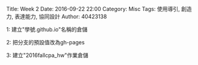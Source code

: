 Title: Week 2
Date: 2016-09-22 22:00
Category: Misc
Tags: 使用導引, 創造力, 表達能力, 協同設計
Author: 40423138

1: 建立"學號.github.io"名稱的倉儲

2: 把分支的預設值改為gh-pages

3: 建立"2016fallcpa_hw"作業倉儲